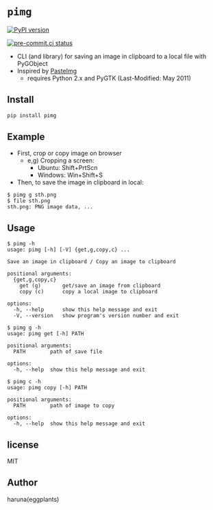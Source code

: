 # `pimg`

[![PyPI version](https://badge.fury.io/py/pimg.svg)](https://badge.fury.io/py/pimg)

[![pre-commit.ci status](https://results.pre-commit.ci/badge/github/eggplants/pimg/master.svg)](https://results.pre-commit.ci/latest/github/eggplants/pimg/master)

- CLI (and library) for saving an image in clipboard to a local file with PyGObject
- Inspired by [PasteImg](https://github.com/cas--/PasteImg)
  - requires Python 2.x and PyGTK (Last-Modified: May 2011)

## Install

```bash
pip install pimg
```

## Example

- First, crop or copy image on browser
  - e,g) Cropping a screen:
    - Ubuntu: Shift+PrtScn
    - Windows: Win+Shift+S
- Then, to save the image in clipboard in local:

```shellsession
$ pimg g sth.png
$ file sth.png
sth.png: PNG image data, ...
```

## Usage

```shellsession
$ pimg -h
usage: pimg [-h] [-V] {get,g,copy,c} ...

Save an image in clipboard / Copy an image to clipboard

positional arguments:
  {get,g,copy,c}
    get (g)       get/save an image from clipboard
    copy (c)      copy a local image to clipboard

options:
  -h, --help      show this help message and exit
  -V, --version   show program's version number and exit
```

```shellsession
$ pimg g -h
usage: pimg get [-h] PATH

positional arguments:
  PATH        path of save file

options:
  -h, --help  show this help message and exit
```

```shellsession
$ pimg c -h
usage: pimg copy [-h] PATH

positional arguments:
  PATH        path of image to copy

options:
  -h, --help  show this help message and exit
```

## license

MIT

## Author

haruna(eggplants)
